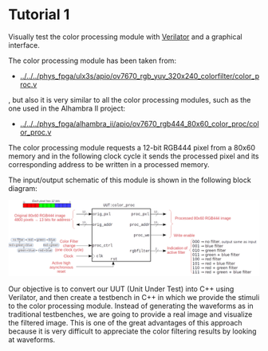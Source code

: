 # Tutorial 1

Visually test the color processing module with [Verilator](https://www.veripool.org/verilator/) and a graphical interface.

The color processing module has been taken from:

* [../../../phys_fpga/ulx3s/apio/ov7670_rgb_yuv_320x240_colorfilter/color_proc.v](../../../phys_fpga/ulx3s/apio/ov7670_rgb_yuv_320x240_colorfilter/color_proc.v)

, but also it is very similar to all the color processing modules, such as the one used in the Alhambra II project:

* [../../../phys_fpga/alhambra_ii/apio/ov7670_rgb444_80x60_color_proc/color_proc.v](../../../phys_fpga/alhambra_ii/apio/ov7670_rgb444_80x60_color_proc/color_proc.v)

The color processing module requests a 12-bit RGB444 pixel from a 80x60 memory and in the following clock cycle it sends the processed pixel and its corresponding address to be written in a processed memory.

The input/output schematic of this module is shown in the following block diagram:

![color processing module](color_proc_block.png)

Our objective is to convert our UUT (Unit Under Test) into C++ using Verilator, and then create a testbench in C++ in which we provide the stimuli to the color processing module.
Instead of generating the waveforms as in traditional testbenches, we are going to provide a real image and visualize the filtered image.
This is one of the great advantages of this approach because it is very difficult to appreciate the color filtering results by looking at waveforms.




